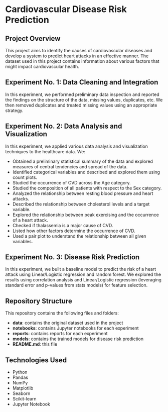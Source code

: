 # Cardiovascular Disease Risk Prediction

## Project Overview

This project aims to identify the causes of cardiovascular diseases and develop a system to predict heart attacks in an effective manner. The dataset used in this project contains information about various factors that might impact cardiovascular health.

## Experiment No. 1: Data Cleaning and Integration

In this experiment, we performed preliminary data inspection and reported the findings on the structure of the data, missing values, duplicates, etc. We then removed duplicates and treated missing values using an appropriate strategy.

## Experiment No. 2: Data Analysis and Visualization

In this experiment, we applied various data analysis and visualization techniques to the healthcare data. We:
- Obtained a preliminary statistical summary of the data and explored measures of central tendencies and spread of the data.
- Identified categorical variables and described and explored them using count plots.
- Studied the occurrence of CVD across the Age category.
- Studied the composition of all patients with respect to the Sex category.
- Analyzed the relationship between resting blood pressure and heart attacks.
- Described the relationship between cholesterol levels and a target variable.
- Explored the relationship between peak exercising and the occurrence of a heart attack.
- Checked if thalassemia is a major cause of CVD.
- Listed how other factors determine the occurrence of CVD.
- Used a pair plot to understand the relationship between all given variables.

## Experiment No. 3: Disease Risk Prediction

In this experiment, we built a baseline model to predict the risk of a heart attack using Linear/Logistic regression and random forest. We explored the results using correlation analysis and Linear/Logistic regression (leveraging standard error and p-values from stats models) for feature selection.

## Repository Structure

This repository contains the following files and folders:
- **data**: contains the original dataset used in the project
- **notebooks**: contains Jupyter notebooks for each experiment
- **reports**: contains reports for each experiment
- **models**: contains the trained models for disease risk prediction
- **README.md**: this file

## Technologies Used

- Python
- Pandas
- NumPy
- Matplotlib
- Seaborn
- Scikit-learn
- Jupyter Notebook
